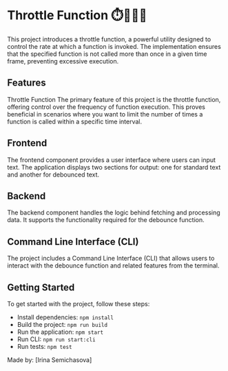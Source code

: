 # Throttle Function ⏱️👩‍💻🚀
This project introduces a throttle function, a powerful utility designed to control the rate at which a function is invoked. The implementation ensures that the specified function is not called more than once in a given time frame, preventing excessive execution.


## Features
Throttle Function
The primary feature of this project is the throttle function, offering control over the frequency of function execution. This proves beneficial in scenarios where you want to limit the number of times a function is called within a specific time interval.

## Frontend
The frontend component provides a user interface where users can input text. The application displays two sections for output: one for standard text and another for debounced text.

## Backend
The backend component handles the logic behind fetching and processing data. It supports the functionality required for the debounce function.

## Command Line Interface (CLI)
The project includes a Command Line Interface (CLI) that allows users to interact with the debounce function and related features from the terminal.

## Getting Started
To get started with the project, follow these steps:

- Install dependencies: `npm install`
- Build the project: `npm run build`
- Run the application: `npm start`
- Run CLI: `npm run start:cli`
- Run tests: `npm test`

Made by: [Irina Semichasova]
